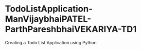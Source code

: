 # TodoListApplication-ManVijaybhaiPATEL-ParthPareshbhaiVEKARIYA-TD1
Creating a Todo List Application using Python
